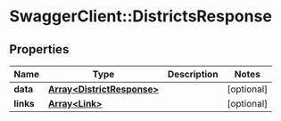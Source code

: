 # SwaggerClient::DistrictsResponse

## Properties
Name | Type | Description | Notes
------------ | ------------- | ------------- | -------------
**data** | [**Array&lt;DistrictResponse&gt;**](DistrictResponse.md) |  | [optional] 
**links** | [**Array&lt;Link&gt;**](Link.md) |  | [optional] 

